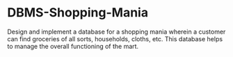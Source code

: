 # DBMS-Shopping-Mania
Design and implement a database for a shopping mania wherein a customer can find groceries of all sorts, households, cloths, etc. This database helps to manage the overall functioning of the mart.

